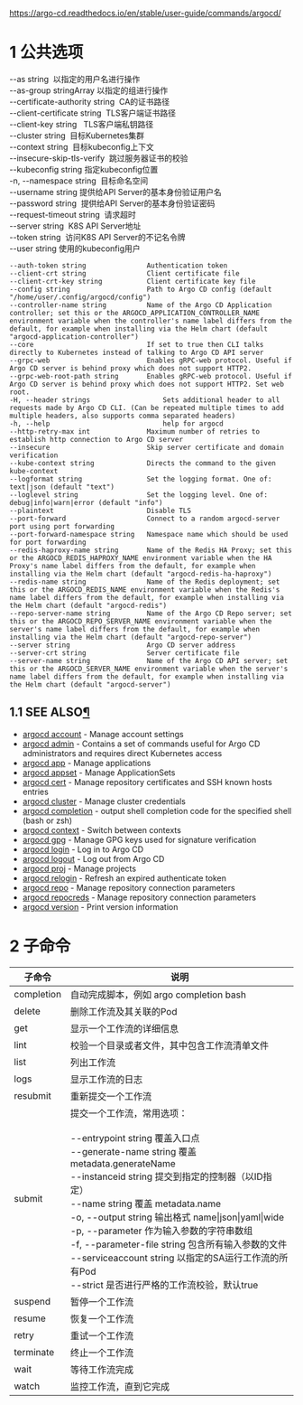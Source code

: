 
https://argo-cd.readthedocs.io/en/stable/user-guide/commands/argocd/


# 1 公共选项

--as string  以指定的用户名进行操作  
--as-group stringArray 以指定的组进行操作  
--certificate-authority string  CA的证书路径  
--client-certificate string  TLS客户端证书路径  
--client-key string   TLS客户端私钥路径  
--cluster string  目标Kubernetes集群  
--context string  目标kubeconfig上下文  
--insecure-skip-tls-verify  跳过服务器证书的校验  
--kubeconfig string 指定kubeconfig位置  
-n, --namespace string  目标命名空间  
--username string 提供给API Server的基本身份验证用户名  
--password string  提供给API Server的基本身份验证密码  
--request-timeout string  请求超时  
--server string  K8S API Server地址  
--token string  访问K8S API Server的不记名令牌  
--user string 使用的kubeconfig用户

```
--auth-token string               Authentication token
--client-crt string               Client certificate file
--client-crt-key string           Client certificate key file
--config string                   Path to Argo CD config (default "/home/user/.config/argocd/config")
--controller-name string          Name of the Argo CD Application controller; set this or the ARGOCD_APPLICATION_CONTROLLER_NAME environment variable when the controller's name label differs from the default, for example when installing via the Helm chart (default "argocd-application-controller")
--core                            If set to true then CLI talks directly to Kubernetes instead of talking to Argo CD API server
--grpc-web                        Enables gRPC-web protocol. Useful if Argo CD server is behind proxy which does not support HTTP2.
--grpc-web-root-path string       Enables gRPC-web protocol. Useful if Argo CD server is behind proxy which does not support HTTP2. Set web root.
-H, --header strings                  Sets additional header to all requests made by Argo CD CLI. (Can be repeated multiple times to add multiple headers, also supports comma separated headers)
-h, --help                            help for argocd
--http-retry-max int              Maximum number of retries to establish http connection to Argo CD server
--insecure                        Skip server certificate and domain verification
--kube-context string             Directs the command to the given kube-context
--logformat string                Set the logging format. One of: text|json (default "text")
--loglevel string                 Set the logging level. One of: debug|info|warn|error (default "info")
--plaintext                       Disable TLS
--port-forward                    Connect to a random argocd-server port using port forwarding
--port-forward-namespace string   Namespace name which should be used for port forwarding
--redis-haproxy-name string       Name of the Redis HA Proxy; set this or the ARGOCD_REDIS_HAPROXY_NAME environment variable when the HA Proxy's name label differs from the default, for example when installing via the Helm chart (default "argocd-redis-ha-haproxy")
--redis-name string               Name of the Redis deployment; set this or the ARGOCD_REDIS_NAME environment variable when the Redis's name label differs from the default, for example when installing via the Helm chart (default "argocd-redis")
--repo-server-name string         Name of the Argo CD Repo server; set this or the ARGOCD_REPO_SERVER_NAME environment variable when the server's name label differs from the default, for example when installing via the Helm chart (default "argocd-repo-server")
--server string                   Argo CD server address
--server-crt string               Server certificate file
--server-name string              Name of the Argo CD API server; set this or the ARGOCD_SERVER_NAME environment variable when the server's name label differs from the default, for example when installing via the Helm chart (default "argocd-server")
```

## 1.1 SEE ALSO[¶](https://argo-cd.readthedocs.io/en/stable/user-guide/commands/argocd/#see-also "Permanent link")

- [argocd account](https://argo-cd.readthedocs.io/en/stable/user-guide/commands/argocd_account/) - Manage account settings
- [argocd admin](https://argo-cd.readthedocs.io/en/stable/user-guide/commands/argocd_admin/) - Contains a set of commands useful for Argo CD administrators and requires direct Kubernetes access
- [argocd app](https://argo-cd.readthedocs.io/en/stable/user-guide/commands/argocd_app/) - Manage applications
- [argocd appset](https://argo-cd.readthedocs.io/en/stable/user-guide/commands/argocd_appset/) - Manage ApplicationSets
- [argocd cert](https://argo-cd.readthedocs.io/en/stable/user-guide/commands/argocd_cert/) - Manage repository certificates and SSH known hosts entries
- [argocd cluster](https://argo-cd.readthedocs.io/en/stable/user-guide/commands/argocd_cluster/) - Manage cluster credentials
- [argocd completion](https://argo-cd.readthedocs.io/en/stable/user-guide/commands/argocd_completion/) - output shell completion code for the specified shell (bash or zsh)
- [argocd context](https://argo-cd.readthedocs.io/en/stable/user-guide/commands/argocd_context/) - Switch between contexts
- [argocd gpg](https://argo-cd.readthedocs.io/en/stable/user-guide/commands/argocd_gpg/) - Manage GPG keys used for signature verification
- [argocd login](https://argo-cd.readthedocs.io/en/stable/user-guide/commands/argocd_login/) - Log in to Argo CD
- [argocd logout](https://argo-cd.readthedocs.io/en/stable/user-guide/commands/argocd_logout/) - Log out from Argo CD
- [argocd proj](https://argo-cd.readthedocs.io/en/stable/user-guide/commands/argocd_proj/) - Manage projects
- [argocd relogin](https://argo-cd.readthedocs.io/en/stable/user-guide/commands/argocd_relogin/) - Refresh an expired authenticate token
- [argocd repo](https://argo-cd.readthedocs.io/en/stable/user-guide/commands/argocd_repo/) - Manage repository connection parameters
- [argocd repocreds](https://argo-cd.readthedocs.io/en/stable/user-guide/commands/argocd_repocreds/) - Manage repository connection parameters
- [argocd version](https://argo-cd.readthedocs.io/en/stable/user-guide/commands/argocd_version/) - Print version information

# 2 子命令

|子命令|说明|
|---|---|
|completion|自动完成脚本，例如 argo completion bash|
|delete|删除工作流及其关联的Pod|
|get|显示一个工作流的详细信息|
|lint|校验一个目录或者文件，其中包含工作流清单文件|
|list|列出工作流|
|logs|显示工作流的日志|
|resubmit|重新提交一个工作流|
|submit|提交一个工作流，常用选项：<br><br>--entrypoint string 覆盖入口点  <br>--generate-name string 覆盖 metadata.generateName  <br>--instanceid string 提交到指定的控制器（以ID指定）  <br>--name string 覆盖 metadata.name  <br>-o, --output string 输出格式 name\|json\|yaml\|wide  <br>-p, --parameter 作为输入参数的字符串数组  <br>-f, --parameter-file string 包含所有输入参数的文件  <br>--serviceaccount string 以指定的SA运行工作流的所有Pod  <br>--strict 是否进行严格的工作流校验，默认true|
|suspend|暂停一个工作流|
|resume|恢复一个工作流|
|retry|重试一个工作流|
|terminate|终止一个工作流|
|wait|等待工作流完成|
|watch|监控工作流，直到它完成|



